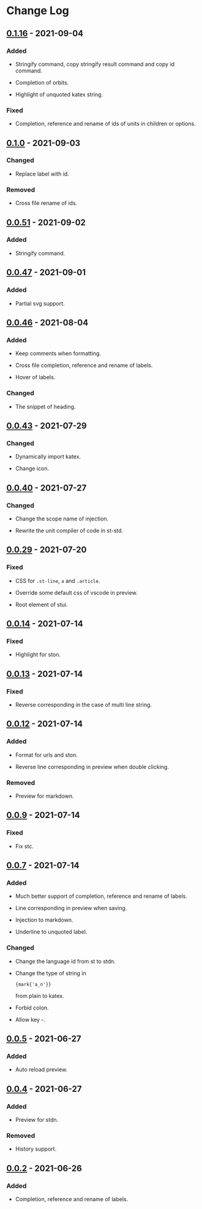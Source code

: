 # Change Log
## [0.1.16] - 2021-09-04
### Added
- Stringify command, copy stringify result command and copy id command.

- Completion of orbits.

- Highlight of unquoted katex string.

### Fixed
- Completion, reference and rename of ids of units in children or options.

## [0.1.0] - 2021-09-03
### Changed
- Replace label with id.

### Removed
- Cross file rename of ids.

## [0.0.51] - 2021-09-02
### Added
- Stringify command.

## [0.0.47] - 2021-09-01
### Added
- Partial svg support.

## [0.0.46] - 2021-08-04
### Added
- Keep comments when formatting.

- Cross file completion, reference and rename of labels.

- Hover of labels.

### Changed
- The snippet of heading.

## [0.0.43] - 2021-07-29
### Changed
- Dynamically import katex.

- Change icon.

## [0.0.40] - 2021-07-27
### Changed
- Change the scope name of injection.

- Rewrite the unit compiler of code in st-std.

## [0.0.29] - 2021-07-20
### Fixed
- CSS for `.st-line`, `a` and `.article`.

- Override some default css of vscode in preview.

- Root element of stui.

## [0.0.14] - 2021-07-14
### Fixed
- Highlight for ston.

## [0.0.13] - 2021-07-14
### Fixed
- Reverse corresponding in the case of multi line string.

## [0.0.12] - 2021-07-14
### Added
- Format for urls and ston.

- Reverse line corresponding in preview when double clicking.

### Removed
- Preview for markdown.

## [0.0.9] - 2021-07-14
### Fixed
- Fix stc.

## [0.0.7] - 2021-07-14
### Added
- Much better support of completion, reference and rename of labels.

- Line corresponding in preview when saving.

- Injection to markdown.

- Underline to unquoted label.

### Changed
- Change the language id from st to stdn.

-   Change the type of string in
    ```st
    {mark{'a_n'}}
    ```
    from plain to katex.

- Forbid colon.

- Allow key -.

## [0.0.5] - 2021-06-27
### Added
- Auto reload preview.

## [0.0.4] - 2021-06-27
### Added
- Preview for stdn.

### Removed
- History support.

## [0.0.2] - 2021-06-26
### Added
- Completion, reference and rename of labels.


[0.1.16]: https://github.com/st-org/st-lang/compare/v0.1.0...v0.1.16
[0.1.0]: https://github.com/st-org/st-lang/compare/v0.0.51...v0.1.0
[0.0.51]: https://github.com/st-org/st-lang/compare/v0.0.47...v0.0.51
[0.0.47]: https://github.com/st-org/st-lang/compare/v0.0.46...v0.0.47
[0.0.46]: https://github.com/st-org/st-lang/compare/v0.0.43...v0.0.46
[0.0.43]: https://github.com/st-org/st-lang/compare/v0.0.40...v0.0.43
[0.0.40]: https://github.com/st-org/st-lang/compare/v0.0.29...v0.0.40
[0.0.29]: https://github.com/st-org/st-lang/compare/v0.0.14...v0.0.29
[0.0.14]: https://github.com/st-org/st-lang/compare/v0.0.13...v0.0.14
[0.0.13]: https://github.com/st-org/st-lang/compare/v0.0.12...v0.0.13
[0.0.12]: https://github.com/st-org/st-lang/compare/v0.0.9...v0.0.12
[0.0.9]: https://github.com/st-org/st-lang/compare/v0.0.7...v0.0.9
[0.0.7]: https://github.com/st-org/st-lang/compare/v0.0.5...v0.0.7
[0.0.5]: https://github.com/st-org/st-lang/compare/v0.0.4...v0.0.5
[0.0.4]: https://github.com/st-org/st-lang/compare/v0.0.2...v0.0.4
[0.0.2]: https://github.com/st-org/st-lang/releases/tag/v0.0.2
